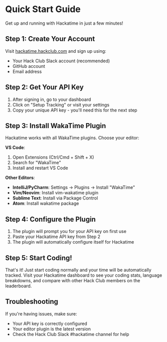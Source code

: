# Quick Start Guide

Get up and running with Hackatime in just a few minutes!

## Step 1: Create Your Account

Visit [hackatime.hackclub.com](https://hackatime.hackclub.com) and sign up using:
- Your Hack Club Slack account (recommended)
- GitHub account
- Email address

## Step 2: Get Your API Key

1. After signing in, go to your dashboard
2. Click on "Setup Tracking" or visit your settings
3. Copy your unique API key - you'll need this for the next step

## Step 3: Install WakaTime Plugin

Hackatime works with all WakaTime plugins. Choose your editor:

**VS Code**: 
1. Open Extensions (Ctrl/Cmd + Shift + X)
2. Search for "WakaTime"
3. Install and restart VS Code

**Other Editors**:
- **IntelliJ/PyCharm**: Settings → Plugins → Install "WakaTime"
- **Vim/Neovim**: Install vim-wakatime plugin
- **Sublime Text**: Install via Package Control
- **Atom**: Install wakatime package

## Step 4: Configure the Plugin

1. The plugin will prompt you for your API key on first use
2. Paste your Hackatime API key from Step 2
3. The plugin will automatically configure itself for Hackatime

## Step 5: Start Coding!

That's it! Just start coding normally and your time will be automatically tracked. Visit your Hackatime dashboard to see your coding stats, language breakdowns, and compare with other Hack Club members on the leaderboard.

## Troubleshooting

If you're having issues, make sure:
- Your API key is correctly configured
- Your editor plugin is the latest version
- Check the Hack Club Slack #hackatime channel for help
